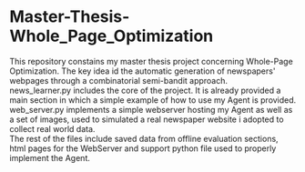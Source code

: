 # Master-Thesis-Whole_Page_Optimization
This repository constains my master thesis project concerning Whole-Page Optimization. The key idea id the automatic generation of newspapers' webpages 
through a combinatorial semi-bandit approach.  
news_learner.py includes the core of the project. It is already provided a main section in which a simple example of how to use my Agent is provided.  
web_server.py implements a simple webserver hosting my Agent as well as a set of images, used to simulated a real newspaper website i adopted to collect real world data.  
The rest of the files include saved data from offline evaluation sections, html pages for the WebServer and support python file used to properly implement the Agent.
